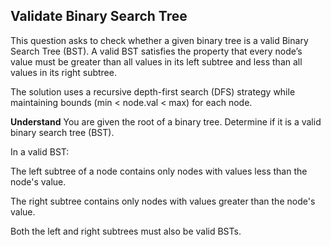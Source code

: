 ##  Validate Binary Search Tree
This question asks to check whether a given binary tree is a valid Binary Search Tree (BST). A valid BST satisfies the property that every node’s value must be greater than all values in its left subtree and less than all values in its right subtree.

The solution uses a recursive depth-first search (DFS) strategy while maintaining bounds (min < node.val < max) for each node.

**Understand**
You are given the root of a binary tree. Determine if it is a valid binary search tree (BST).

In a valid BST:

The left subtree of a node contains only nodes with values less than the node's value.

The right subtree contains only nodes with values greater than the node's value.

Both the left and right subtrees must also be valid BSTs.